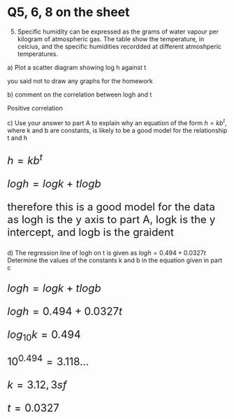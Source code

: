 # Q5, 6, 8 on the sheet

5) Specific humidity can be expressed as the grams of water vapour per kilogram of atmospheric gas. The table show the temperature, in celcius, and the specific humidities recordded at different atmoshperic temperatures.

a) Plot a scatter diagram showing log h against t

you said not to draw any graphs for the homework

b) comment on the correlation between logh and t

Positive correlation

c) Use your answer to part A to explain why an equation of the form $h=kb^t$, where k and b are constants, is likely to be a good model for the relationship t and h

<font size=5>

$h=kb^t$

$logh = logk + tlogb$

therefore this is a good model for the data as logh is the y axis to part A, logk is the y intercept, and logb is the graident

</font>

d) The regression line of logh on t is given as $logh=0.494 + 0.0327t$ Determine the values of the constants k and b in the equation given in part c

<font size=5>

$logh = logk + tlogb$

$logh = 0.494 + 0.0327t$

$log_{10}k = 0.494$

$10^{0.494} = 3.118...$

$k = 3.12, 3sf$

$t = 0.0327$


</font>
